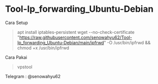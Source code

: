 # Tool-Ip_forwarding_Ubuntu-Debian
Cara Setup
>apt install iptables-persistent
>wget --no-check-certificate "https://raw.githubusercontent.com/senowahyu62/Tool-Ip_forwarding_Ubuntu-Debian/main/ipfrwd" -O /usr/bin/ipfrwd && chmod +x /usr/bin/ipfrwd



Cara Pakai
>vpstool


Telegram : @senowahyu62


